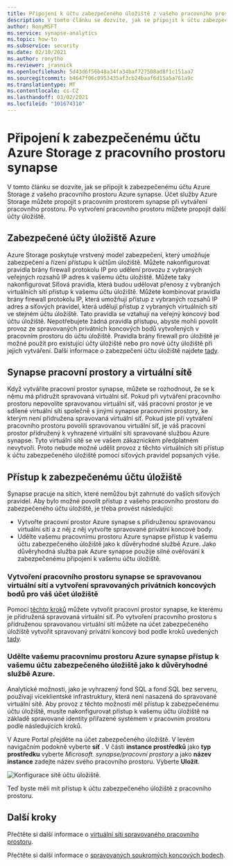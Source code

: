 ```yaml
---
title: Připojení k účtu zabezpečeného úložiště z vašeho pracovního prostoru Azure synapse
description: V tomto článku se dozvíte, jak se připojit k účtu zabezpečeného úložiště z vašeho pracovního prostoru Azure synapse.
author: RonyMSFT
ms.service: synapse-analytics
ms.topic: how-to
ms.subservice: security
ms.date: 02/10/2021
ms.author: ronytho
ms.reviewer: jrasnick
ms.openlocfilehash: 5d43d6f56b48a34fa34baf727508ad8f1c151aa7
ms.sourcegitcommit: b4647f06c0953435af3cb24baaf6d15a5a761a9c
ms.translationtype: MT
ms.contentlocale: cs-CZ
ms.lasthandoff: 03/02/2021
ms.locfileid: "101674310"
---
```

# <a name="connect-to-a-secure-azure-storage-account-from-your-synapse-workspace"></a>Připojení k zabezpečenému účtu Azure Storage z pracovního prostoru synapse

V tomto článku se dozvíte, jak se připojit k zabezpečenému účtu Azure Storage z vašeho pracovního prostoru Azure synapse. Účet služby Azure Storage můžete propojit s pracovním prostorem synapse při vytváření pracovního prostoru. Po vytvoření pracovního prostoru můžete propojit další účty úložiště.


## <a name="secured-azure-storage-accounts"></a>Zabezpečené účty úložiště Azure
Azure Storage poskytuje vrstvený model zabezpečení, který umožňuje zabezpečení a řízení přístupu k účtům úložiště. Můžete nakonfigurovat pravidla brány firewall protokolu IP pro udělení provozu z vybraných veřejných rozsahů IP adres k vašemu účtu úložiště. Můžete taky nakonfigurovat Síťová pravidla, která budou udělovat přenosy z vybraných virtuálních sítí přístup k vašemu účtu úložiště. Můžete kombinovat pravidla brány firewall protokolu IP, která umožňují přístup z vybraných rozsahů IP adres a síťových pravidel, která udělují přístup z vybraných virtuálních sítí ve stejném účtu úložiště. Tato pravidla se vztahují na veřejný koncový bod účtu úložiště. Nepotřebujete žádná pravidla přístupu, abyste mohli povolit provoz ze spravovaných privátních koncových bodů vytvořených v pracovním prostoru do účtu úložiště. Pravidla brány firewall pro úložiště je možné použít pro existující účty úložiště nebo pro nové účty úložiště při jejich vytváření. Další informace o zabezpečení účtu úložiště najdete [tady](../../storage/common/storage-network-security.md).

## <a name="synapse-workspaces-and-virtual-networks"></a>Synapse pracovní prostory a virtuální sítě
Když vytváříte pracovní prostor synapse, můžete se rozhodnout, že se k němu má přidružit spravovaná virtuální síť. Pokud při vytváření pracovního prostoru nepovolíte spravovanou virtuální síť, váš pracovní prostor je ve sdílené virtuální síti společně s jinými synapse pracovními prostory, ke kterým není přidružena spravovaná virtuální síť. Pokud jste při vytváření pracovního prostoru povolili spravovanou virtuální síť, je váš pracovní prostor přidružený k vyhrazené virtuální síti spravované službou Azure synapse. Tyto virtuální sítě se ve vašem zákaznickém předplatném nevytvoří. Proto nebude možné udělit provoz z těchto virtuálních sítí přístup k účtu zabezpečeného úložiště pomocí síťových pravidel popsaných výše.  

## <a name="access-a-secured-storage-account"></a>Přístup k zabezpečenému účtu úložiště
Synapse pracuje na sítích, které nemůžou být zahrnuté do vašich síťových pravidel. Aby bylo možné povolit přístup z vašeho pracovního prostoru do zabezpečeného účtu úložiště, je třeba provést následující:

* Vytvořte pracovní prostor Azure synapse s přidruženou spravovanou virtuální sítí a z něj z něj vytvořte spravované privátní koncové body.
* Udělte vašemu pracovnímu prostoru Azure synapse přístup k vašemu účtu zabezpečeného úložiště jako k důvěryhodné službě Azure. Jako důvěryhodná služba pak Azure synapse použije silné ověřování k zabezpečenému připojení k vašemu účtu úložiště.   

### <a name="create-a-synapse-workspace-with-a-managed-virtual-network-and-create-managed-private-endpoints-to-your-storage-account"></a>Vytvoření pracovního prostoru synapse se spravovanou virtuální sítí a vytvoření spravovaných privátních koncových bodů pro váš účet úložiště
Pomocí [těchto kroků](./synapse-workspace-managed-vnet.md) můžete vytvořit pracovní prostor synapse, ke kterému je přidružená spravovaná virtuální síť. Po vytvoření pracovního prostoru s přidruženou spravovanou virtuální sítí můžete na účet zabezpečeného úložiště vytvořit spravovaný privátní koncový bod podle kroků uvedených [tady](./how-to-create-managed-private-endpoints.md). 

### <a name="grant-your-azure-synapse-workspace-access-to-your-secure-storage-account-as-a-trusted-azure-service"></a>Udělte vašemu pracovnímu prostoru Azure synapse přístup k vašemu účtu zabezpečeného úložiště jako k důvěryhodné službě Azure.
Analytické možnosti, jako je vyhrazený fond SQL a fond SQL bez serveru, používají víceklientské infrastruktury, která není nasazená do spravované virtuální sítě. Aby provoz z těchto možností měl přístup k zabezpečenému účtu úložiště, musíte nakonfigurovat přístup k vašemu účtu úložiště na základě spravované identity přiřazené systémem v pracovním prostoru podle následujících kroků.

V Azure Portal přejděte na účet zabezpečeného úložiště. V levém navigačním podokně vyberte **síť** . V části **instance prostředků** jako **typ prostředku** vyberte *Microsoft. synapse/pracovní prostory* a jako **název instance** zadejte název svého pracovního prostoru. Vyberte **Uložit**.

![Konfigurace sítě účtu úložiště.](./media/connect-to-a-secure-storage-account/secured-storage-access.png)

Teď byste měli mít přístup k účtu zabezpečeného úložiště z pracovního prostoru.


## <a name="next-steps"></a>Další kroky

Přečtěte si další informace o [virtuální síti spravovaného pracovního prostoru](./synapse-workspace-managed-vnet.md).

Přečtěte si další informace o [spravovaných soukromých koncových bodech](./synapse-workspace-managed-private-endpoints.md).